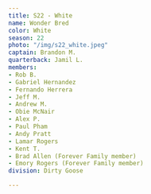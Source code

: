 ```yaml
---
title: S22 - White
name: Wonder Bred
color: White
season: 22
photo: "/img/s22_white.jpeg"
captain: Brandon M.
quarterback: Jamil L.
members:
- Rob B.
- Gabriel Hernandez
- Fernando Herrera
- Jeff M.
- Andrew M.
- Obie McNair
- Alex P.
- Paul Pham
- Andy Pratt
- Lamar Rogers
- Kent T.
- Brad Allen (Forever Family member)
- Emory Rogers (Forever Family member)
division: Dirty Goose

---
```

